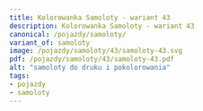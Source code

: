 ```yaml
---
title: Kolorowanka Samoloty - wariant 43
description: Kolorowanka Samoloty - wariant 43
canonical: /pojazdy/samoloty/
variant_of: samoloty
image: /pojazdy/samoloty/43/samoloty-43.svg
pdf: /pojazdy/samoloty/43/samoloty-43.pdf
alt: "samoloty do druku i pokolorowania"
tags:
- pojazdy
- samoloty
---
```

